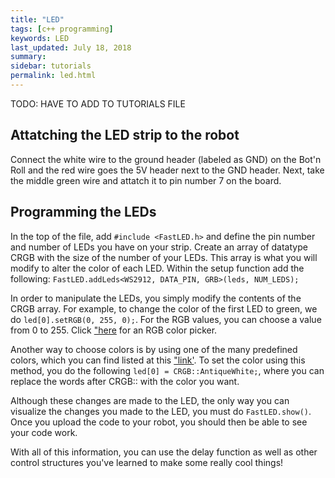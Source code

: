 ```yaml
---
title: "LED"
tags: [c++ programming]
keywords: LED
last_updated: July 18, 2018
summary:
sidebar: tutorials
permalink: led.html
---
```

TODO: HAVE TO ADD TO TUTORIALS FILE

## Attatching the LED strip to the robot
Connect the white wire to the ground header (labeled as GND) on the Bot'n Roll and the red wire goes the 5V header next to the GND header. Next, take the middle green wire and attatch it to pin number 7 on the board.

## Programming the LEDs
In the top of the file, add `#include <FastLED.h>` and define the pin number and number of LEDs you have on your strip. Create an array of datatype CRGB with the size of the number of your LEDs. This array is what you will modify to alter the color of each LED. 
Within the setup function add the following: `FastLED.addLeds<WS2912, DATA_PIN, GRB>(leds, NUM_LEDS);`

In order to manipulate the LEDs, you simply modify the contents of the CRGB array. For example, to change the color of the first LED to green, we do `led[0].setRGB(0, 255, 0);`. For the RGB values, you can choose a value from 0 to 255. Click ["here](https://www.w3schools.com/colors/colors_rgb.asp) for an RGB color picker.

Another way to choose colors is by using one of the many predefined colors, which you can find listed at this ["link'](https://docs.google.com/document/d/1QY85vLz8qK-xxumCuDploXaDOspO0OfxWeie8CQJsLI/pub). To set the color using this method, you do the following `led[0] = CRGB::AntiqueWhite;`, where you can replace the words after CRGB:: with the color you want.

Although these changes are made to the LED, the only way you can visualize the changes you made to the LED, you must do `FastLED.show()`. Once you upload the code to your robot, you should then be able to see your code work.

With all of this information, you can use the delay function as well as other control structures you've learned to make some really cool things!
